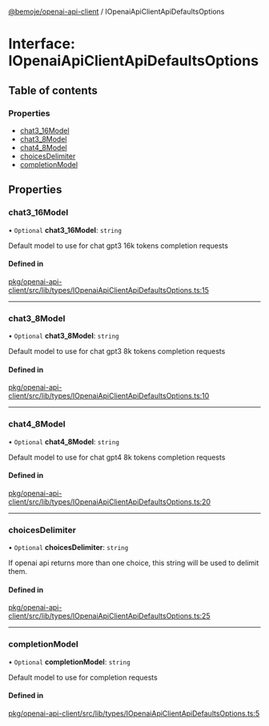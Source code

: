 [@bemoje/openai-api-client](https://github.com/bemoje/tsmono/blob/main/pkg/openai-api-client/docs/md/index.md) / IOpenaiApiClientApiDefaultsOptions

# Interface: IOpenaiApiClientApiDefaultsOptions

## Table of contents

### Properties

- [chat3\_16Model](https://github.com/bemoje/tsmono/blob/main/pkg/openai-api-client/docs/md/interfaces/IOpenaiApiClientApiDefaultsOptions.md#chat3_16model)
- [chat3\_8Model](https://github.com/bemoje/tsmono/blob/main/pkg/openai-api-client/docs/md/interfaces/IOpenaiApiClientApiDefaultsOptions.md#chat3_8model)
- [chat4\_8Model](https://github.com/bemoje/tsmono/blob/main/pkg/openai-api-client/docs/md/interfaces/IOpenaiApiClientApiDefaultsOptions.md#chat4_8model)
- [choicesDelimiter](https://github.com/bemoje/tsmono/blob/main/pkg/openai-api-client/docs/md/interfaces/IOpenaiApiClientApiDefaultsOptions.md#choicesdelimiter)
- [completionModel](https://github.com/bemoje/tsmono/blob/main/pkg/openai-api-client/docs/md/interfaces/IOpenaiApiClientApiDefaultsOptions.md#completionmodel)

## Properties

### chat3\_16Model

• `Optional` **chat3\_16Model**: `string`

Default model to use for chat gpt3 16k tokens completion requests

#### Defined in

[pkg/openai-api-client/src/lib/types/IOpenaiApiClientApiDefaultsOptions.ts:15](https://github.com/bemoje/tsmono/blob/8bd5d16/pkg/openai-api-client/src/lib/types/IOpenaiApiClientApiDefaultsOptions.ts#L15)

___

### chat3\_8Model

• `Optional` **chat3\_8Model**: `string`

Default model to use for chat gpt3 8k tokens completion requests

#### Defined in

[pkg/openai-api-client/src/lib/types/IOpenaiApiClientApiDefaultsOptions.ts:10](https://github.com/bemoje/tsmono/blob/8bd5d16/pkg/openai-api-client/src/lib/types/IOpenaiApiClientApiDefaultsOptions.ts#L10)

___

### chat4\_8Model

• `Optional` **chat4\_8Model**: `string`

Default model to use for chat gpt4 8k tokens completion requests

#### Defined in

[pkg/openai-api-client/src/lib/types/IOpenaiApiClientApiDefaultsOptions.ts:20](https://github.com/bemoje/tsmono/blob/8bd5d16/pkg/openai-api-client/src/lib/types/IOpenaiApiClientApiDefaultsOptions.ts#L20)

___

### choicesDelimiter

• `Optional` **choicesDelimiter**: `string`

If openai api returns more than one choice, this string will be used to delimit them.

#### Defined in

[pkg/openai-api-client/src/lib/types/IOpenaiApiClientApiDefaultsOptions.ts:25](https://github.com/bemoje/tsmono/blob/8bd5d16/pkg/openai-api-client/src/lib/types/IOpenaiApiClientApiDefaultsOptions.ts#L25)

___

### completionModel

• `Optional` **completionModel**: `string`

Default model to use for completion requests

#### Defined in

[pkg/openai-api-client/src/lib/types/IOpenaiApiClientApiDefaultsOptions.ts:5](https://github.com/bemoje/tsmono/blob/8bd5d16/pkg/openai-api-client/src/lib/types/IOpenaiApiClientApiDefaultsOptions.ts#L5)
